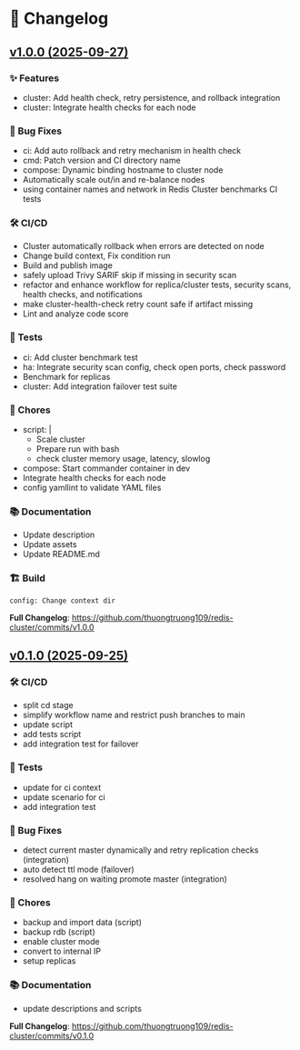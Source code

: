 # 📝 Changelog

## [v1.0.0 (2025-09-27)](https://github.com/thuongtruong109/redis-cluster/releases/tag/v1.0.0)

### ✨ Features

- cluster: Add health check, retry persistence, and rollback integration
- cluster: Integrate health checks for each node

### 🐛 Bug Fixes

- ci: Add auto rollback and retry mechanism in health check
- cmd: Patch version and CI directory name
- compose: Dynamic binding hostname to cluster node
- Automatically scale out/in and re-balance nodes
- using container names and network in Redis Cluster benchmarks CI tests

### 🛠️ CI/CD

- Cluster automatically rollback when errors are detected on node
- Change build context, Fix condition run
- Build and publish image
- safely upload Trivy SARIF skip if missing in security scan
- refactor and enhance workflow for replica/cluster tests, security scans, health checks, and notifications
- make cluster-health-check retry count safe if artifact missing
- Lint and analyze code score

### 🧪 Tests

- ci: Add cluster benchmark test
- ha: Integrate security scan config, check open ports, check password
- Benchmark for replicas
- cluster: Add integration failover test suite

### 🧹 Chores

- script: |
  - Scale cluster
  - Prepare run with bash
  - check cluster memory usage, latency, slowlog
- compose: Start commander container in dev
- Integrate health checks for each node
- config yamllint to validate YAML files

### 📚 Documentation

- Update description
- Update assets
- Update README.md

### 🏗️ Build

    config: Change context dir

**Full Changelog**: https://github.com/thuongtruong109/redis-cluster/commits/v1.0.0

## [v0.1.0 (2025-09-25)](https://github.com/thuongtruong109/redis-cluster/releases/tag/v0.1.0)

### 🛠️ CI/CD

- split cd stage
- simplify workflow name and restrict push branches to main
- update script
- add tests script
- add integration test for failover

### 🧪 Tests

- update for ci context
- update scenario for ci
- add integration test

### 🐛 Bug Fixes

- detect current master dynamically and retry replication checks (integration)
- auto detect ttl mode (failover)
- resolved hang on waiting promote master (integration)

### 🧹 Chores

- backup and import data (script)
- backup rdb (script)
- enable cluster mode
- convert to internal IP
- setup replicas

### 📚 Documentation

- update descriptions and scripts

**Full Changelog**: https://github.com/thuongtruong109/redis-cluster/commits/v0.1.0
